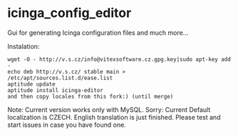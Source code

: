 icinga_config_editor
====================

Gui for generating Icinga configuration files and much more...

Instalation:

    wget -O - http://v.s.cz/info@vitexsoftware.cz.gpg.key|sudo apt-key add -
    echo deb http://v.s.cz/ stable main > /etc/apt/sources.list.d/ease.list
    aptitude update
    aptitude install icinga-editor
    and then copy locales from this fork:) (until merge)
    

Note: Current version works only with MySQL.
Sorry: Current Default localization is CZECH. English translation is just finished. Please test and start issues in case you have found one.


